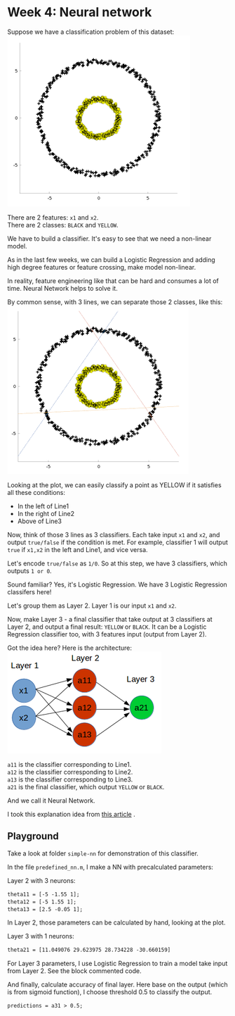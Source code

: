 # Week 4: Neural network

Suppose we have a classification problem of this dataset:  
![Circle dataset](circle-dataset.png)

There are 2 features: `x1` and `x2`.  
There are 2 classes: `BLACK` and `YELLOW`.

We have to build a classifier. It's easy to see that we need a non-linear model.

As in the last few weeks, we can build a Logistic Regression and adding high degree features or feature crossing, make model non-linear.

In reality, feature engineering like that can be hard and consumes a lot of time. Neural Network helps to solve it.

By common sense, with 3 lines, we can separate those 2 classes, like this:  
![Circle lines](circle-lines.png)

Looking at the plot, we can easily classify a point as YELLOW if it satisfies all these conditions:

- In the left of Line1
- In the right of Line2
- Above of Line3

Now, think of those 3 lines as 3 classifiers. Each take input `x1` and `x2`, and output `true/false` if the condition is met. For example, classifier 1 will output `true` if `x1,x2` in the left and Line1, and vice versa.

Let's encode `true/false` as `1/0`. So at this step, we have 3 classifiers, which outputs `1 or 0`.

Sound familiar? Yes, it's Logistic Regression. We have 3 Logistic Regression classifers here!

Let's group them as Layer 2. Layer 1 is our input `x1` and `x2`.

Now, make Layer 3 - a final classifier that take output at 3 classifiers at Layer 2, and output a final result: `YELLOW` or `BLACK`. It can be a Logistic Regression classifier too, with 3 features input (output from Layer 2).

Got the idea here? Here is the architecture:  
![Circle nn](circle-nn.png)

`a11` is the classifier corresponding to Line1.  
`a12` is the classifier corresponding to Line2.  
`a13` is the classifier corresponding to Line3.  
`a21` is the final classifier, which output `YELLOW` or `BLACK`.  

And we call it Neural Network.

I took this explanation idea from [this article](https://medium.com/@vivek.yadav/how-neural-networks-learn-nonlinear-functions-and-classify-linearly-non-separable-data-22328e7e5be1) .

## Playground

Take a look at folder `simple-nn` for demonstration of this classifier.

In the file `predefined_nn.m`, I make a NN with precalculated parameters:

Layer 2 with 3 neurons:

```html
theta11 = [-5 -1.55 1];
theta12 = [-5 1.55 1];
theta13 = [2.5 -0.05 1];
```

In Layer 2, those parameters can be calculated by hand, looking at the plot.

Layer 3 with 1 neurons:

```html
theta21 = [11.049076 29.623975 28.734228 -30.660159]
```

For Layer 3 parameters, I use Logistic Regression to train a model take input from Layer 2. See the block commented code.

And finally, calculate accuracy of final layer. Here base on the output (which is from sigmoid function), I choose threshold 0.5 to classify the output.

```html
predictions = a31 > 0.5;
```
